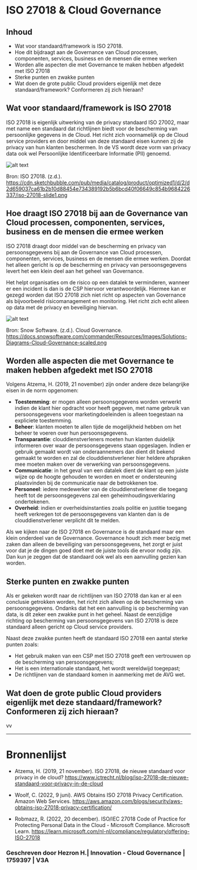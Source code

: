 # ISO 27018 & Cloud Governance

## Inhoud
* Wat voor standaard/framework is ISO 27018.
* Hoe dit bijdraagt aan de Governance van Cloud processen, componenten, services, business en
de mensen die ermee werken
* Worden alle aspecten die met Governance te maken hebben
afgedekt met ISO 27018
* Sterke punten en zwakke punten
* Wat doen de grote public Cloud providers eigenlijk met deze standaard/framework?
Conformeren zij zich hieraan?

## **Wat voor standaard/framework is ISO 27018**

ISO 27018 is eigenlijk uitwerking van de privacy standaard ISO 27002, maar met name een standaard dat richtlijnen biedt voor de bescherming van persoonlijke gegevens in de Cloud. Het richt zich voornamelijk op de Cloud service providers en door middel van deze standaard eisen kunnen zij de privacy van hun klanten beschermen. In de VS wordt deze vorm van privacy data ook wel Persoonlijke Identificeerbare Informatie (PII) genoemd.

![alt text](https://cdn.sketchbubble.com/pub/media/catalog/product/optimized1/d/2/d2d659037ca61b2b10d88454e734389192b5b6bcd40f06649c854b9684226337/iso-27018-slide1.png)

Bron: ISO 27018. (z.d.). https://cdn.sketchbubble.com/pub/media/catalog/product/optimized1/d/2/d2d659037ca61b2b10d88454e734389192b5b6bcd40f06649c854b9684226337/iso-27018-slide1.png

## **Hoe draagt ISO 27018 bij aan de Governance van Cloud processen, componenten, services, business en de mensen die ermee werken**

ISO 27018 draagt door middel van de bescherming en privacy van persoonsgegevens bij aan de Governance van Cloud processen, componenten, services, business en de mensen die ermee werken. Doordat het alleen gericht is op de bescherming en privacy van persoonsgegevens levert het een klein deel aan het geheel van Governance. 

Het helpt organisaties om de risico op een datalek te verminderen, wanneer er een incident is dan is de CSP hiervoor verantwoordelijk. Hiermee kan er gezegd worden dat ISO 27018 zich niet richt op aspecten van Governance als bijvoorbeeld risicomanagement en monitoring. Het richt zich echt alleen op data met de privacy en beveiliging hiervan.

![alt text](https://docs.snowsoftware.com/commander/Resources/Images/Solutions-Diagrams-Cloud-Governance-scaled.png)

Bron: Snow Software. (z.d.). Cloud Governance. https://docs.snowsoftware.com/commander/Resources/Images/Solutions-Diagrams-Cloud-Governance-scaled.png



## **Worden alle aspecten die met Governance te maken hebben afgedekt met ISO 27018**

Volgens Atzema, H. (2019, 21 november) zijn onder andere deze belangrijke eisen in de norm opgenomen: 

* **Toestemming**: er mogen alleen persoonsgegevens worden verwerkt indien de klant hier opdracht voor heeft gegeven, met name gebruik van persoonsgegevens voor marketingdoeleinden is alleen toegestaan na expliciete toestemming.
* **Beheer**: klanten moeten te allen tijde de mogelijkheid hebben om het beheer te voeren over hun persoonsgegevens.
* **Transparantie**: clouddienstverleners moeten hun klanten duidelijk informeren over waar de persoonsgegevens staan opgeslagen. Indien er gebruik gemaakt wordt van onderaannemers dan dient dit bekend gemaakt te worden en zal de clouddienstverlener hier heldere afspraken mee moeten maken over de verwerking van persoonsgegevens.
* **Communicatie**: in het geval van een datalek dient de klant op een juiste wijze op de hoogte gehouden te worden en moet er ondersteuning plaatsvinden bij de communicatie naar de betrokkenen toe.
* **Personeel**: iedere medewerker van de clouddienstverlener die toegang heeft tot de persoonsgegevens zal een geheimhoudingsverklaring ondertekenen.
* **Overheid**: indien er overheidsinstanties zoals politie en justitie toegang heeft verkregen tot de persoonsgegevens van klanten dan is de clouddienstverlener verplicht dit te melden.

Als we kijken naar de ISO 27018 en Governance is de standaard maar een klein onderdeel van de Governance. Governance houdt zich meer bezig met zaken dan alleen de beveiliging van persoonsgegevens, het zorgt er juist voor dat je de dingen goed doet met de juiste tools die ervoor nodig zijn. Dan kun je zeggen dat de standaard ook wel als een aanvulling gezien kan worden.


## **Sterke punten en zwakke punten**

Als er gekeken wordt naar de richtlijnen van ISO 27018 dan kan er al een conclusie getrokken worden, het richt zich alleen op de bescherming van persoonsgegevens. Ondanks dat het een aanvulling is op bescherming van data, is dit zeker een zwakke punt in het geheel. Naast de eenzijdige richting op bescherming van persoonsgegevens van ISO 27018 is deze standaard alleen gericht op Cloud service providers.

Naast deze zwakke punten heeft de standaard ISO 27018 een aantal sterke punten zoals:

-	Het gebruik maken van een CSP met ISO 27018 geeft een vertrouwen op de bescherming van persoonsgegevens;
-	Het is een internationale standaard, het wordt wereldwijd toegepast;
-	De richtlijnen van de standaard komen in aanmerking met de AVG wet. 



## **Wat doen de grote public Cloud providers eigenlijk met deze standaard/framework? Conformeren zij zich hieraan?**

vv

---
# Bronnenlijst

* Atzema, H. (2019, 21 november). ISO 27018, de nieuwe standaard voor privacy in de cloud?        https://www.ictrecht.nl/blog/iso-27018-de-nieuwe-standaard-voor-privacy-in-de-cloud

* Woolf, C. (2022, 9 juni). AWS Obtains ISO 27018 Privacy Certification. Amazon Web Services. https://aws.amazon.com/blogs/security/aws-obtains-iso-27018-privacy-certification/

* Robmazz, R. (2022, 20 december). ISO/IEC 27018 Code of Practice for Protecting Personal Data in the Cloud - Microsoft Compliance. Microsoft Learn. https://learn.microsoft.com/nl-nl/compliance/regulatory/offering-ISO-27018

### Geschreven door Hezron H.| Innovation - Cloud Governance | 1759397 | V3A 
